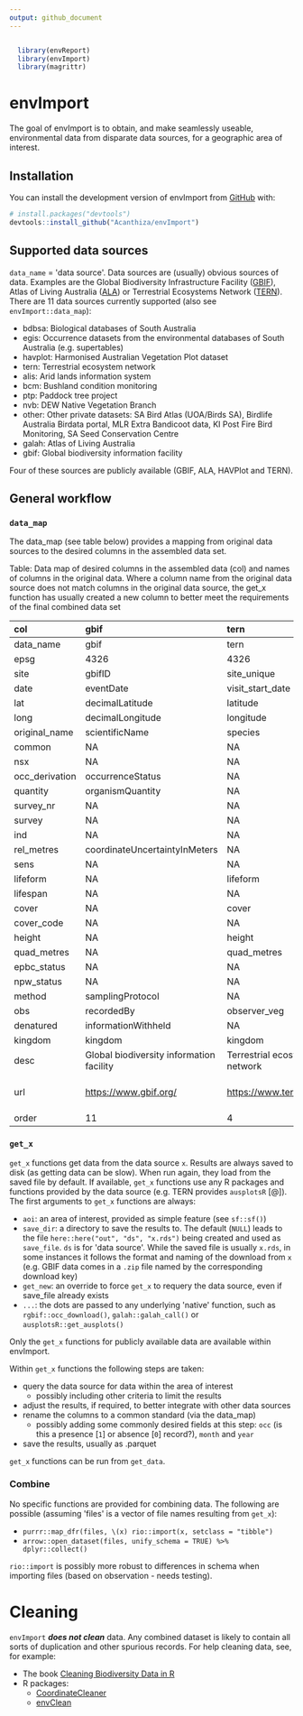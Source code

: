 ```yaml
---
output: github_document
---
```


<!-- README.md is generated from README.Rmd. Please edit that file -->




```r

  library(envReport)
  library(envImport)
  library(magrittr)
```

# envImport

<!-- badges: start -->
<!-- badges: end -->

The goal of envImport is to obtain, and make seamlessly useable, environmental data from disparate data sources, for a geographic area of interest.

## Installation

You can install the development version of envImport from [GitHub](https://github.com/) with:

``` r
# install.packages("devtools")
devtools::install_github("Acanthiza/envImport")
```

## Supported data sources

`data_name` = 'data source'. Data sources are (usually) obvious sources of data. Examples are the Global Biodiversity Infrastructure Facility ([GBIF](https://www.gbif.org/)), Atlas of Living Australia ([ALA](https://www.ala.org.au/)) or Terrestrial Ecosystems Network ([TERN](https://www.tern.org.au/)). There are 11 data sources currently supported (also see `envImport::data_map`):

* bdbsa: Biological databases of South Australia
* egis: Occurrence datasets from the environmental databases of South Australia (e.g. supertables)
* havplot: Harmonised Australian Vegetation Plot dataset
* tern: Terrestrial ecosystem network
* alis: Arid lands information system
* bcm: Bushland condition monitoring
* ptp: Paddock tree project
* nvb: DEW Native Vegetation Branch
* other: Other private datasets: SA Bird Atlas (UOA/Birds SA), Birdlife Australia Birdata portal, MLR Extra Bandicoot data, KI Post Fire Bird Monitoring, SA Seed Conservation Centre
* galah: Atlas of Living Australia
* gbif: Global biodiversity information facility

Four of these sources are publicly available (GBIF, ALA, HAVPlot and TERN). 

## General workflow

### `data_map`

The data_map (see table below) provides a mapping from original data sources to the desired columns in the assembled data set.



Table: Data map of desired columns in the assembled data (col) and names of columns in the original data. Where a column name from the original data source does not match columns in the original data source, the get_x function has usually created a new column to better meet the requirements of the final combined data set

|col            |gbif                                     |tern                          |galah                         |havplot                                                                              |
|:--------------|:----------------------------------------|:-----------------------------|:-----------------------------|:------------------------------------------------------------------------------------|
|data_name      |gbif                                     |tern                          |galah                         |havplot                                                                              |
|epsg           |4326                                     |4326                          |4326                          |4326                                                                                 |
|site           |gbifID                                   |site_unique                   |locationID                    |plotName                                                                             |
|date           |eventDate                                |visit_start_date              |eventDate                     |obsStartDate                                                                         |
|lat            |decimalLatitude                          |latitude                      |decimalLatitude               |decimalLatitude                                                                      |
|long           |decimalLongitude                         |longitude                     |decimalLongitude              |decimalLongitude                                                                     |
|original_name  |scientificName                           |species                       |scientificName                |scientificName                                                                       |
|common         |NA                                       |NA                            |vernacularName                |NA                                                                                   |
|nsx            |NA                                       |NA                            |organismID                    |NA                                                                                   |
|occ_derivation |occurrenceStatus                         |NA                            |occurrenceStatus              |abundanceValue                                                                       |
|quantity       |organismQuantity                         |NA                            |organismQuantity              |abundanceValue                                                                       |
|survey_nr      |NA                                       |NA                            |NA                            |NA                                                                                   |
|survey         |NA                                       |NA                            |datasetName                   |projectID                                                                            |
|ind            |NA                                       |NA                            |NA                            |NA                                                                                   |
|rel_metres     |coordinateUncertaintyInMeters            |NA                            |coordinateUncertaintyInMeters |coordinateUncertaintyInMetres                                                        |
|sens           |NA                                       |NA                            |NA                            |NA                                                                                   |
|lifeform       |NA                                       |lifeform                      |NA                            |NA                                                                                   |
|lifespan       |NA                                       |NA                            |NA                            |NA                                                                                   |
|cover          |NA                                       |cover                         |NA                            |cover                                                                                |
|cover_code     |NA                                       |NA                            |NA                            |NA                                                                                   |
|height         |NA                                       |height                        |NA                            |NA                                                                                   |
|quad_metres    |NA                                       |quad_metres                   |NA                            |quad_metres                                                                          |
|epbc_status    |NA                                       |NA                            |NA                            |NA                                                                                   |
|npw_status     |NA                                       |NA                            |NA                            |NA                                                                                   |
|method         |samplingProtocol                         |NA                            |samplingProtocol              |abundanceMethod                                                                      |
|obs            |recordedBy                               |observer_veg                  |recordedBy                    |individualName                                                                       |
|denatured      |informationWithheld                      |NA                            |generalisationInMetres        |NA                                                                                   |
|kingdom        |kingdom                                  |kingdom                       |kingdom                       |kingdom                                                                              |
|desc           |Global biodiversity information facility |Terrestrial ecosystem network |Atlas of Living Australia     |Harmonised Australian Vegetation Plot dataset                                        |
|url            |https://www.gbif.org/                    |https://www.tern.org.au/      |https://www.ala.org.au/       |https://researchdata.edu.au/harmonised-australian-vegetation-dataset-havplot/1950860 |
|order          |11                                       |4                             |10                            |3                                                                                    |




### `get_x`

`get_x` functions get data from the data source `x`. Results are always saved to disk (as getting data can be slow). When run again, they load from the saved file by default. If available, `get_x` functions use any R packages and functions provided by the data source (e.g. TERN provides `ausplotsR` [@]). The first arguments to `get_x` functions are always:

* `aoi`: an area of interest, provided as simple feature (see `sf::sf()`)
* `save_dir`: a directory to save the results to. The default (`NULL`) leads to the file `here::here("out", "ds", "x.rds")` being created and used as `save_file`. `ds` is for 'data source'. While the saved file is usually `x.rds`, in some instances it follows the format and naming of the download from `x` (e.g. GBIF data comes in a `.zip` file named by the corresponding download key)
* `get_new`: an override to force `get_x` to requery the data source, even if save_file already exists
* `...`: the dots are passed to any underlying 'native' function, such as `rgbif::occ_download()`, `galah::galah_call()` or `ausplotsR::get_ausplots()`

Only the `get_x` functions for publicly available data are available within envImport.

Within `get_x` functions the following steps are taken:

* query the data source for data within the area of interest
    * possibly including other criteria to limit the results
* adjust the results, if required, to better integrate with other data sources
* rename the columns to a common standard (via the data_map)
    * possibly adding some commonly desired fields at this step: `occ` (is this a presence [`1`] or absence [`0`] record?), `month` and `year`
* save the results, usually as .parquet

`get_x` functions can be run from `get_data`.

### Combine

No specific functions are provided for combining data. The following are possible (assuming 'files' is a vector of file names resulting from `get_x`):

* `purrr::map_dfr(files, \(x) rio::import(x, setclass = "tibble")`
* `arrow::open_dataset(files, unify_schema = TRUE) %>% dplyr::collect()`

`rio::import` is possibly more robust to differences in schema when importing files (based on observation - needs testing).

# Cleaning

`envImport` **_does not clean_** data. Any combined dataset is likely to contain all sorts of duplication and other spurious records. For help cleaning data, see, for example:

* The book [Cleaning Biodiversity Data in R](https://cleaning-data-r.ala.org.au/)
* R packages:
    + [CoordinateCleaner](https://cran.r-project.org/web/packages/CoordinateCleaner/vignettes/Cleaning_GBIF_data_with_CoordinateCleaner.html)
    + [envClean](https://acanthiza.github.io/envClean/)


